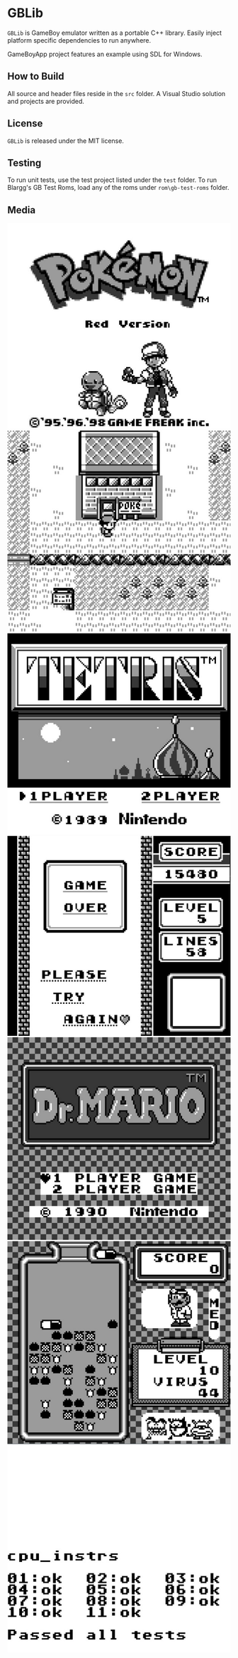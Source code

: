 # GBLib
`GBLib` is GameBoy emulator written as a portable C++ library. Easily inject platform specific dependencies to run anywhere.

GameBoyApp project features an example using SDL for Windows.

## How to Build
All source and header files reside in the `src` folder. A Visual Studio solution and projects are provided.

## License
`GBLib` is released under the MIT license.

## Testing
To run unit tests, use the test project listed under the `test` folder. To run Blargg's GB Test Roms, load any of the roms under `rom\gb-test-roms` folder.

## Media

![image](images/pokemon-start.jpg)
![image](images/pokemon.jpg)
![image](images/tetris.jpg)
![image](images/hi-score.jpg)
![image](images/dr-mario.jpg)
![image](images/dr-mario-play.jpg)
![image](images/blargg-cpu.jpg)
